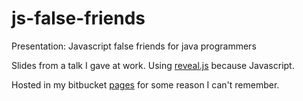 js-false-friends
================

Presentation: Javascript false friends for java programmers

Slides from a talk I gave at work. Using [reveal.js](http://lab.hakim.se/reveal-js/#/) because Javascript.

Hosted in my bitbucket [pages](http://wcurrie.bitbucket.org/js-false-friends/#/) for some reason I can't remember.
